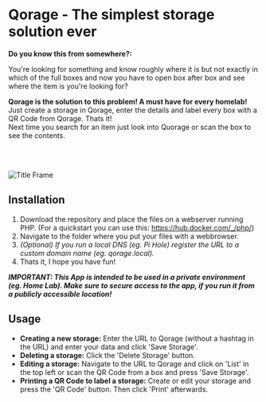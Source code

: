 # Qorage - The simplest storage solution ever

**Do you know this from somewhere?:**

You're looking for something and know roughly where it is but not exactly in which of the full boxes and now you have to open box after box and see where the item is you're looking for?

**Qorage is the solution to this problem! A must have for every homelab!**<br>
Just create a storage in Qorage, enter the details and label every box with a QR Code from Qorage. Thats it!<br>
Next time you search for an item just look into Quorage or scan the box to see the contents.

<br>
<br>

![Title Frame](https://cdn.leondierkes.de/images/qorage_title_frame.png)

## Installation

1. Download the repository and place the files on a webserver running PHP. (For a quickstart you can use this: https://hub.docker.com/_/php/)
2. Navigate to the folder where you put your files with a webbrowser.
3. *(Optional) If you run a local DNS (eg. Pi Hole) register the URL to a custom domain name (eg. qorage.local).*
4. Thats it, I hope you have fun!

***IMPORTANT: This App is intended to be used in a private environment (eg. Home Lab). Make sure to secure access to the app, if you run it from a publicly accessible location!***

## Usage
- **Creating a new storage:** Enter the URL to Qorage (without a hashtag in the URL) and enter your data and click 'Save Storage'.
- **Deleting a storage:** Click the 'Delete Storage' button.
- **Editing a storage:** Navigate to the URL to Qorage and click on 'List' in the top left or scan the QR Code from a box and press 'Save Storage'.
- **Printing a QR Code to label a storage:** Create or edit your storage and press the 'QR Code' button. Then click 'Print' afterwards.
